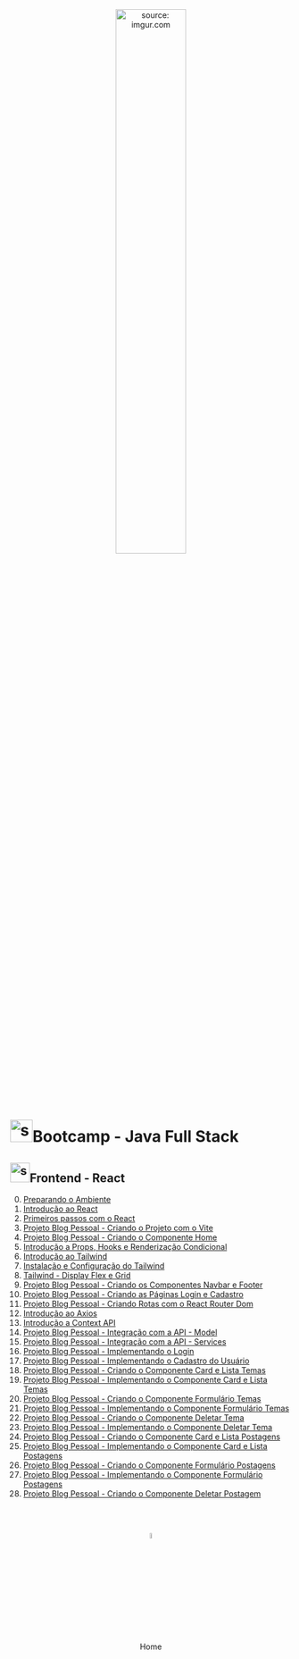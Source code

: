 <div align="center">
    <img src="https://i.imgur.com/AzshGmS.png" title="source: imgur.com" width="50%"/> 
</div>
<h1><img src="https://i.imgur.com/JSfXyzm.png" title="source: imgur.com" width="40px"/>Bootcamp - Java Full Stack </h1>

<h2><img src="https://i.imgur.com/H9wEgsJ.png" title="source: imgur.com" width="35px"/>Frontend - React</h2>



0. <a href="00.md" >Preparando o Ambiente</a>
1. <a href="01.md" >Introdução ao React</a>
2. <a href="02.md" >Primeiros passos com o React</a>
3. <a href="03.md">Projeto Blog Pessoal - Criando o Projeto com o Vite</a>
4. <a href="04.md">Projeto Blog Pessoal - Criando o Componente Home</a>
5. <a href="05.md">Introdução a Props, Hooks e Renderização Condicional</a>
6. <a href="06.md">Introdução ao Tailwind</a>
7. <a href="07.md">Instalação e Configuração do Tailwind</a>
8. <a href="08.md">Tailwind - Display Flex e Grid</a>
9. <a href="09.md">Projeto Blog Pessoal - Criando os Componentes Navbar e Footer</a>
10. <a href="10.md">Projeto Blog Pessoal - Criando as Páginas Login e Cadastro</a>
11. <a href="11.md">Projeto Blog Pessoal - Criando Rotas com o React Router Dom</a>
12. <a href="12.md">Introdução ao Axios</a>
13. <a href="13.md">Introdução a Context API</a>
14. <a href="14.md">Projeto Blog Pessoal - Integração com a API - Model</a>
15. <a href="15.md">Projeto Blog Pessoal - Integração com a API - Services</a>
16. <a href="16.md">Projeto Blog Pessoal - Implementando o Login</a>
17. <a href="17.md">Projeto Blog Pessoal - Implementando o Cadastro do Usuário</a>
18. <a href="18.md" >Projeto Blog Pessoal - Criando o Componente Card e Lista Temas</a>
19. <a href="19.md" >Projeto Blog Pessoal - Implementando o Componente Card e Lista Temas</a>
20. <a href="20.md" >Projeto Blog Pessoal - Criando o Componente Formulário Temas</a>
21. <a href="21.md" >Projeto Blog Pessoal - Implementando o Componente Formulário Temas</a>
22. <a href="22.md">Projeto Blog Pessoal - Criando o Componente Deletar Tema</a>
23. <a href="23.md">Projeto Blog Pessoal - Implementando o Componente Deletar Tema</a>
24. <a href="24.md" >Projeto Blog Pessoal - Criando o Componente Card e Lista Postagens</a>
25. <a href="25.md" >Projeto Blog Pessoal - Implementando o Componente Card e Lista Postagens</a>
26. <a href="26.md" >Projeto Blog Pessoal - Criando o Componente Formulário Postagens</a>
27. <a href="27.md" >Projeto Blog Pessoal - Implementando o Componente Formulário Postagens</a>
28. <a href="28.md">Projeto Blog Pessoal - Criando o Componente Deletar Postagem</a>

<br /><br />
	

<div align="center"><a href="../README.md"><img src="https://i.imgur.com/kfHCxif.png" title="source: imgur.com" width="5%"/></a></div>
<div align="center">Home</div>
